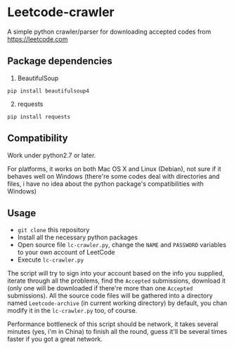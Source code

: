 # Leetcode-crawler
A simple python crawler/parser for downloading accepted codes from https://leetcode.com

## Package dependencies
1. BeautifulSoup

`pip install beautifulsoup4`

2. requests

`pip install requests`

## Compatibility
Work under python2.7 or later.

For platforms, it works on both Mac OS X and Linux (Debian), not sure if it behaves well on Windows (there're some codes deal with directories and files, i have no idea about the python package's compatibilities with Windows)

## Usage
- `git clone` this repository
- Install all the necessary python packages
- Open source file `lc-crawler.py`, change the `NAME` and `PASSWORD` variables to your own account of LeetCode
- Execute `lc-crawler.py`

The script will try to sign into your account based on the info you supplied, iterate through all the problems, find the `Accepted` submissions, download it (only one will be downloaded if there're more than one `Accepted` submissions). All the source code files will be gathered into a directory named `Leetcode-archive` (in current working directory) by default, you chan modify it in the `lc-crawler.py` too, of course.

Performance bottleneck of this script should be network, it takes several minutes (yes, i'm in China) to finish all the round, guess it'll be several times faster if you got a great network.
